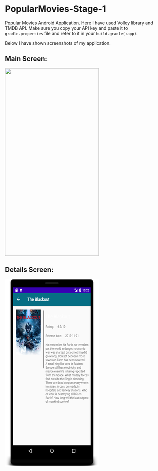 # PopularMovies-Stage-1
Popular Movies Android Application.
Here I have used Volley library and TMDB API.
Make sure you copy your API key and paste it to ```gradle.properties``` file and refer to it in your ```build.gradle(:app)```.


Below I have shown screenshots of my application.

## Main Screen:

<img src="https://raw.githubusercontent.com/anikkcah/ImageblobsforReadme/master/mainScreen.png" width="300" height="600">

<img vspace="20">

## Details Screen:

<img src="https://raw.githubusercontent.com/anikkcah/ImageblobsforReadme/master/detailsScreen.png" width="300" height="600">
